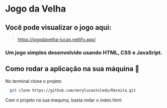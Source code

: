 # Jogo da Velha

## Você pode visualizar o jogo aqui:
> https://jogodavelha-lucas.netlify.app/

### Um jogo simples desenvolvido usando HTML, CSS e JavaSript.

## Como rodar a aplicação na sua máquina :rocket:
No terminal clone o projeto

```sh
  git clone https://github.com/nerylucastoledo/Receita.git
```

Com o projeto na sua maquina, basta rodar o index.html
